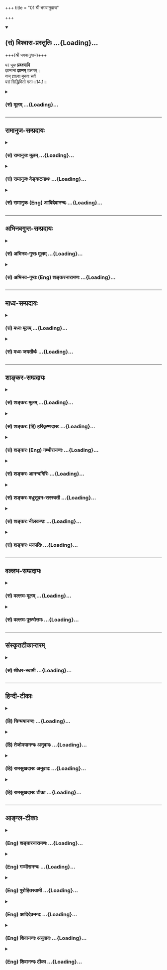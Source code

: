 +++
title = "01 श्री भगवानुवाच"

+++
<div class="js_include" newlevelforh1="2" title="(सं) विश्वास-प्रस्तुतिः" unfilled url="/purANam_vaiShNavam/mahAbhAratam/06-bhIShma-parva/03-bhagavad-gItA-parva/saMskRtam/vishvAsa-prastutiH/14_guNa-traya-vibhAga-y/01_shrI_bhagavAnuvAc.md">
<details open><summary><h2>(सं) विश्वास-प्रस्तुतिः ...{Loading}...</h2></summary>

+++(श्री भगवानुवाच)+++

परं भूयः **प्रवक्ष्यामि**  
ज्ञानानां **ज्ञानम्** उत्तमम्।  
यज् ज्ञात्वा मुनयः सर्वे  
परां सिद्धिमितो गताः॥14.1॥
</details>
</div>
<div class="js_include collapsed" newlevelforh1="3" title="(सं) मूलम्" unfilled url="/purANam_vaiShNavam/mahAbhAratam/06-bhIShma-parva/03-bhagavad-gItA-parva/saMskRtam/mUlam/14_guNa-traya-vibhAga-y/01_shrI_bhagavAnuvAc.md">
<details><summary><h3>(सं) मूलम् ...{Loading}...</h3></summary>

श्री भगवानुवाच  
परं भूयः प्रवक्ष्यामि ज्ञानानां ज्ञानमुत्तमम्।  
यज्ज्ञात्वा मुनयः सर्वे परां सिद्धिमितो गताः।।14.1।।
</details>
</div>


_________________
## रामानुज-सम्प्रदायः
<div class="js_include collapsed" newlevelforh1="3" title="(सं) रामानुजः मूलम्" unfilled url="/purANam_vaiShNavam/mahAbhAratam/06-bhIShma-parva/03-bhagavad-gItA-parva/saMskRtam/rAmAnujaH/mUlam/14_guNa-traya-vibhAga-y/01_shrI_bhagavAnuvAc.md">
<details><summary><h3>(सं) रामानुजः मूलम् ...{Loading}...</h3></summary>

त्रयोदशे प्रकृतिपुरुषयोर् अन्यान्यसंसृष्टयोः स्वरूपयाथात्मयं विज्ञाय अमानित्वादिभिः भगवद्भक्त्यनुगृहीतैर् बन्धान् मुच्यत इत्य् उक्तम् । तत्र बन्धहेतुः पूर्वपूर्वसत्त्वादिगुणमयसुखादिसङ्ग इति चाभिहितम्, "कारणं गुणसङ्गो ऽस्य सदसद्योनिजन्मसु" इति । अथेदानीं गुणानां बन्धहेतुताप्रकारः, गुणनिवर्तनप्रकारश् चोच्यते ।

।।14.1।। श्रीभगवानुवाच -- **परं** पूर्वोक्ताद् अन्यत्
प्रकृतिपुरुषान्तर्गतम् एव सत्त्वादिगुणविषयं ज्ञानं **भूयः प्रवक्ष्यामि**
तत् च **ज्ञानं** सर्वेषां प्रकृतिपुरुषविषय**ज्ञानानाम् उत्तमम् यद्**
ज्ञानं **ज्ञात्वा** **सर्वे मुनयः** तन्मननशीलाः **इतः** संसारमण्डलात्
**परां सिद्धिं गताः** परिशुद्धात्मस्वरूपप्राप्तिरूपां सिद्धिम्
अवाप्ताः। पुनः अपि तद् ज्ञानं फलेन विशिनष्टि --

</details>
</div>
<div class="js_include collapsed" newlevelforh1="3" title="(सं) रामानुजः वेङ्कटनाथः" unfilled url="/purANam_vaiShNavam/mahAbhAratam/06-bhIShma-parva/03-bhagavad-gItA-parva/saMskRtam/rAmAnujaH/venkaTanAthaH/14_guNa-traya-vibhAga-y/01_shrI_bhagavAnuvAc.md">
<details><summary><h3>(सं) रामानुजः वेङ्कटनाथः ...{Loading}...</h3></summary>

  
  
।।14.1।। पूर्वाध्यायप्रकृतविशोधनरूपतयाऽस्य तत्सङ्गतिं
प्रदर्शयन्गुणबन्धविधा तेषां कर्तृत्वं तन्निवर्तनम्। गतित्रयस्वमूलत्वं
चतुर्दश उदीर्यते \[गी.सं.18\] इति सङ्ग्रहश्लोकं व्याचष्टे -- त्रयोदश
इति। इदं शरीरं कौन्तेय क्षेत्रमित्यभिधीयते \[13।2\] इत्यारभ्यइति क्षेत्रं
तथा ज्ञानं ज्ञेयं चोक्तं समासतः। मद्भक्त एतद्विज्ञाय मद्भावायोपपद्यते
\[13।19\] इत्यन्तार्थमभिप्रेत्यप्रकृतिपुरुषयोरित्यादि बन्धान्मुच्यत
इत्युक्तमित्यन्तमभिहितम्। गुणानां बन्धहेतुताप्रकार इत्यनेनगुणबन्धविधा
इत्येतद्व्याख्यातम्। गुणनिवर्तनप्रकारश्चेत्यनेनतन्निवर्तनम्
इत्येतद्व्याख्यातम्।
सङ्ग्रहोक्तगुणकर्तृत्वगतित्रयस्वमूलत्वयोर्भाष्येऽनुक्तिरन्यार्थानुवादत्वप्रासङ्गिकत्वाभ्यामिति
द्रष्टव्यम्। परशब्दस्योत्कृष्टपरत्वे उत्तमशब्देन पौनरुक्त्यं
स्यादित्यन्यथा व्याचष्टेपूर्वोक्तादन्यदिति। एवं सत्युक्तस्यैव
पुनर्वचनपरंभूयः प्रवक्ष्यामि इत्येतद्विरुध्येतेत्याशङ्कावारणाय
तदभिप्रेतमाह -- प्रकृतिपुरुषान्तर्गतमेवेति। संग्रहेण पूर्वाध्यायोक्तं
गुणानां बन्धहेतुत्वमेव विस्तरेणात्र भूयः प्रवक्ष्यामीत्यर्थ इति न विरोध
इति भावः। ज्ञानानामुत्तमं ज्ञानं भूयः प्रवक्ष्यामि इत्यन्वयसम्भवेऽपि
तज्ज्ञानस्यावश्यज्ञातव्यत्वसिद्धये ज्ञानानामुत्तमत्वस्य वाक्यभेदेन
विधेयतयाऽन्वयमाह -- तच्च ज्ञानमिति। ज्ञानानाम् इति सामान्यनिर्देशेन
सर्वज्ञानापेक्षयोत्तमत्वलाभेऽपि
भगवद्विषयज्ञानापेक्षयोत्तमत्वासम्भवात्तद्व्यवच्छेदायसर्वेषां
प्रकृतिपुरुषविषयज्ञानानामित्युक्तम्। एतज्ज्ञानविषयज्ञानमात्रस्य
परसिद्धिहेतुत्वासम्भवात्तदभ्यासरूपानुष्ठानालाभाच्चसर्वे मुनयस्तन्मननशीला
इत्युक्तम्। इतः इत्यस्य प्रकृतज्ञानहेतुतापरत्वे; तदभावेऽपि
भूतभव्यसमुच्चारिन्यायेन
तद्धेतुतालाभाद्भगवद्भक्त्यैकलभ्यभगवत्प्राप्तिरूपसिद्धेरेतत्साध्यत्वासम्भवेन
परत्वप्रतिसम्बन्धिविशेषस्य अपेक्षितत्वाच्च तत्परत्वमाह -- इतः
संसारमण्डलात्परामिति। इयं परा सिद्धिः कीदृशी इत्यतः तत्स्वरूपमाह -- परां
परिशुद्धात्मस्वरूपप्राप्तिरूपामिति।  
  

</details>
</div>
<div class="js_include collapsed" newlevelforh1="3" title="(सं) रामानुजः (Eng) आदिदेवानन्दः" unfilled url="/purANam_vaiShNavam/mahAbhAratam/06-bhIShma-parva/03-bhagavad-gItA-parva/saMskRtam/rAmAnujaH/english/AdidevAnandaH/14_guNa-traya-vibhAga-y/01_shrI_bhagavAnuvAc.md">
<details><summary><h3>(सं) रामानुजः (Eng) आदिदेवानन्दः ...{Loading}...</h3></summary>

14.1 The Lord said I shall declare again another kind of knowledge which
is distinct from what was taught earlier concerning Gunas such as
Sattva, falling within the sphere of Prakrti and Purusa. This knowledge
going to be revealed is the best of all forms of knowledge concerning
the Prakrti and the self. Having gained this knowledge, all sages,
namely, those given to meditation, have attained perfection, beyond this
world, the sphere of Samsara, having attained the essential and pure
form of the self. He further extols this knowledge, distinguishing it by
its fruits:

</details>
</div>


_________________
## अभिनवगुप्त-सम्प्रदायः
<div class="js_include collapsed" newlevelforh1="3" title="(सं) अभिनव-गुप्तः मूलम्" unfilled url="/purANam_vaiShNavam/mahAbhAratam/06-bhIShma-parva/03-bhagavad-gItA-parva/saMskRtam/abhinava-guptaH/mUlam/14_guNa-traya-vibhAga-y/01_shrI_bhagavAnuvAc.md">
<details><summary><h3>(सं) अभिनव-गुप्तः मूलम् ...{Loading}...</h3></summary>

।।14.1।। परमिति। यदेव पूर्वोक्तं ज्ञानं; तदेव पुनः प्रकर्षेण प्रत्येकं
गुणस्वरूपनिरूपणाय वैतत्येन +++(S अवैतत्येन)+++ वक्ष्यामि। यज्ज्ञात्वा इत्यनेन
अस्य ज्ञानस्य दृष्टप्रत्ययतां प्रसिद्धिं चाह।

</details>
</div>
<div class="js_include collapsed" newlevelforh1="3" title="(सं) अभिनव-गुप्तः (Eng) शङ्करनारायणः" unfilled url="/purANam_vaiShNavam/mahAbhAratam/06-bhIShma-parva/03-bhagavad-gItA-parva/saMskRtam/abhinava-guptaH/english/shankaranArAyaNaH/14_guNa-traya-vibhAga-y/01_shrI_bhagavAnuvAc.md">
<details><summary><h3>(सं) अभिनव-गुप्तः (Eng) शङ्करनारायणः ...{Loading}...</h3></summary>

14.1 Param etc. Knowledge has been described earlier; the same I shall
again explain thoroughly, i.e., in detail in order to examine
individually the nature of the Strands. By knowing which etc.: By this
\[the Bhagavat\] proclaims the tested trustworthiness and the popularity
of this knowledge.

</details>
</div>


_________________
## माध्व-सम्प्रदायः
<div class="js_include collapsed" newlevelforh1="3" title="(सं) मध्वः मूलम्" unfilled url="/purANam_vaiShNavam/mahAbhAratam/06-bhIShma-parva/03-bhagavad-gItA-parva/saMskRtam/madhvaH/mUlam/14_guNa-traya-vibhAga-y/01_shrI_bhagavAnuvAc.md">
<details><summary><h3>(सं) मध्वः मूलम् ...{Loading}...</h3></summary>

।।14.1।। साधनकृज्ज्ञानदात्रे नमः। साधनं प्राधान्येनोत्तरैरध्यायैर्वक्ति।

</details>
</div>
<div class="js_include collapsed" newlevelforh1="3" title="(सं) मध्वः जयतीर्थः" unfilled url="/purANam_vaiShNavam/mahAbhAratam/06-bhIShma-parva/03-bhagavad-gItA-parva/saMskRtam/madhvaH/jayatIrthaH/14_guNa-traya-vibhAga-y/01_shrI_bhagavAnuvAc.md">
<details><summary><h3>(सं) मध्वः जयतीर्थः ...{Loading}...</h3></summary>

।।14.1।। उत्तरेषां पञ्चानामध्यायानां प्रतिपाद्यमाह -- **साधनमि**ति। योगे
त्विमां शृणु \[2।39\] इति प्रतिज्ञायाषष्टपरिसमाप्तेः कामवर्जनादीति
कर्तव्यतासहितं कर्मध्यानलक्षणं ज्ञानसाधनमुक्तम्।
तत्रेतिकर्तव्यतांशमुत्तरैरध्यायैः प्रपञ्चयतीत्यर्थः। मम योनिर्महद्ब्रह्म
\[14।3\]न तद्भासयते सूर्यः \[15।6\] इत्यादिनेश्वरमाहात्म्यस्यापि
वचनात्कथमेतत् इत्यत उक्तम् -- **प्राधान्येने**ति। प्राचुर्यापेक्षया
संग्राहकमेतदित्यर्थः। अवान्तरप्रतिपाद्यभेदादध्यायभेदः। तत्रयावत्सञ्जायते
किञ्चित् \[13।27\] इत्युक्तविवरणपूर्वकंकारणं गुणसङ्गोऽस्य \[13।22\]
इत्युक्तं गुणसम्बन्धं प्रपञ्च्य तदत्ययसाधनमनेनाध्यायेनोच्यते।

</details>
</div>


_________________
## शाङ्कर-सम्प्रदायः
<div class="js_include collapsed" newlevelforh1="3" title="(सं) शङ्करः मूलम्" unfilled url="/purANam_vaiShNavam/mahAbhAratam/06-bhIShma-parva/03-bhagavad-gItA-parva/saMskRtam/shankaraH/mUlam/14_guNa-traya-vibhAga-y/01_shrI_bhagavAnuvAc.md">
<details><summary><h3>(सं) शङ्करः मूलम् ...{Loading}...</h3></summary>

सर्वम् उत्पद्यमानं क्षेत्रक्षेत्रज्ञसंयोगात् उत्पद्यते इति उक्तम् । तत् कथमिति, तत्प्रदर्शनार्थम् ‘परं भूयः’ इत्यादिः अध्यायः आरभ्यते । अथवा, ईश्वरपरतन्त्रयोः क्षेत्रक्षेत्रज्ञयोः जगत्कारणत्वं न तु साङ्ख्यानामिव स्वतन्त्रयोः इत्येवमर्थम् । प्रकृतिस्थत्वं गुणेषु च सङ्गः संसारकारणम् इति उक्तम् । कस्मिन् गुणे कथं सङ्गः ? के वा गुणाः ? कथं वा ते बध्नन्ति इति ? गुणेभ्यश्च मोक्षणं कथं स्यात् ? मुक्तस्य च लक्षणं वक्तव्यम् , इत्येवमर्थं च भगवान् उवाच —

।।14.1।। --,**परं** ज्ञानम् इति व्यवहितेन संबन्धः; **भूयः** पुनः
पूर्वेषु सर्वेष्वध्यायेषु असकृत् उक्तमपि **प्रवक्ष्यामि।** तच्च परं
परवस्तुविषयत्वात्। किं तत् **ज्ञानं** सर्वेषां **ज्ञानानाम् उत्तमम्;**
उत्तमफलत्वात्। ज्ञानानाम् इति न अमानित्वादीनाम् किं तर्हि
यज्ञादिज्ञेयवस्तुविषयाणाम् इति। तानि न मोक्षाय; इदं तु मोक्षाय इति
परोत्तमशब्दाभ्यां स्तौति श्रोतृबुद्धिरुच्युत्पादनार्थम्। **यत्**
**ज्ञात्वा** यत् ज्ञानं ज्ञात्वा प्राप्य **मुनयः** संन्यासिनः मननशीलाः
**सर्वे परां सिद्धिं** मोक्षाख्याम् **इतः** अस्मात् देहबन्धनात् ऊर्ध्वं
**गताः** प्राप्ताः।। अस्याश्च सिद्धेः ऐकान्तिकत्वं दर्शयति --,

</details>
</div>
<div class="js_include collapsed" newlevelforh1="3" title="(सं) शङ्करः (हि) हरिकृष्णदासः" unfilled url="/purANam_vaiShNavam/mahAbhAratam/06-bhIShma-parva/03-bhagavad-gItA-parva/saMskRtam/shankaraH/hindI/harikRShNadAsaH/14_guNa-traya-vibhAga-y/01_shrI_bhagavAnuvAc.md">
<details><summary><h3>(सं) शङ्करः (हि) हरिकृष्णदासः ...{Loading}...</h3></summary>

।।14.1।। तथा जो यह कहा कि प्रकृतिमें स्थित होना और गुणविषयक आसक्ति -- यही
संसारका कारण है; सो किस गुणमें किस प्रकारसे आसक्ति होती है गुण कौनसे हैं
वे कैसे बाँधते हैं गुणोंसे छुटकारा कैसे होता है तथा मुक्तका लक्षण क्या
है यह सब बातें बतलानेके लिये भी इस अध्यायका आरम्भ किया जाता है
--,श्रीभगवान् बोले -- परम् इस पदका दूरस्थ ज्ञानम् पदके साथ सम्बन्ध है।
समस्त ज्ञानोंमें उत्तम परम ज्ञानको अर्थात् जो पर वस्तुविषयक होनेसे परम
है और उत्तम फलयुक्त होनेके कारण समस्त ज्ञानोंमें उत्तम है; उस परम उत्तम
ज्ञानको; यद्यपि पहलेके सब अध्यायोंमें बारबार कह आया हूँ; तो भी फिर भली
प्रकार कहूँगा। यहाँ ज्ञानोंमेंसे इस शब्दसे अमानित्वादि ज्ञानसाधनोंका
ग्रहण नहीं है। किंतु यज्ञादि ज्ञेयवस्तुविषयक ज्ञानोंका ग्रहण है। वे
यज्ञादिविषयक ज्ञान मोक्षके लिये उपयुक्त नहीं हैं और यह ( जो इस अध्यायमें
बतलाया जाता है वह ) मोक्षके लिये उपयुक्त है; इसलिये परम और उत्तम इन
दोनों शब्दोंसे श्रोताकी बुद्धिमें रुचि उत्पन्न करनेके लिये इसकी स्तुति
करते हैं। जिस ज्ञानको जानकर -- पाकर सब मननशील संन्यासीजन इस देहबन्धनसे
मुक्त होनेके बाद मोक्षरूप परम सिद्धिको प्राप्त हुए हैं; ( ऐसा परम ज्ञान
कहूँगा )।

</details>
</div>
<div class="js_include collapsed" newlevelforh1="3" title="(सं) शङ्करः (Eng) गम्भीरानन्दः" unfilled url="/purANam_vaiShNavam/mahAbhAratam/06-bhIShma-parva/03-bhagavad-gItA-parva/saMskRtam/shankaraH/english/gambhIrAnandaH/14_guNa-traya-vibhAga-y/01_shrI_bhagavAnuvAc.md">
<details><summary><h3>(सं) शङ्करः (Eng) गम्भीरानन्दः ...{Loading}...</h3></summary>

14.1 The word param should be connected with the remote word jnanam.
Pravaksyami, I shall speak; bhuyah, again-even though spoken of more
than once in all the preceding chapters; of the param, supreme-it is
supreme because it is concerned with the supreme Reality;-which is
that;-jnanam, Knowledge; uttamam, the best-since it has the best result;
jnananam, of all knowledges-. 'Of all knowledges' does not mean 'of
humility' etc. (13.7-11). What then; It means 'among knowledges of all
knowable things like sacrifice etc.' They do not lead to Liberation, but
this (Knowledge) leads to Liberation. Hence the Lord praises it with the
words 'supreme' and 'best', so as to arouse interest in the intellect of
the listener. Yat jnatva, by realizing which, by attaining which
Knowledge; sarve, all; munayah, the contemplatives, the monks \[But not
those who espoused monasticsim as a formality in in the fourth stage of
life.\] gatah, reached, attained; itah, from here-when this bondage of
the body had ceased; param, the highest; siddhim, Perfection, called
Liberation. And the Lord shows the infallibility of this Perfection:

</details>
</div>
<div class="js_include collapsed" newlevelforh1="3" title="(सं) शङ्करः आनन्दगिरिः" unfilled url="/purANam_vaiShNavam/mahAbhAratam/06-bhIShma-parva/03-bhagavad-gItA-parva/saMskRtam/shankaraH/AnandagiriH/14_guNa-traya-vibhAga-y/01_shrI_bhagavAnuvAc.md">
<details><summary><h3>(सं) शङ्करः आनन्दगिरिः ...{Loading}...</h3></summary>

।।14.1।। क्षेत्रक्षेत्रज्ञसंयोगस्य सर्वोत्पत्तिनिमित्तत्वमज्ञातं
ज्ञापयितुमध्यायान्तरमवतारयन्नध्याययोरुत्थाप्योत्थापकत्वरूपां संगतिमाह --
**सर्वमिति।** विधान्तरेणाध्यायारम्भं सूचयति -- **अथवेति।** तदेव
वक्तुमुक्तमनुवदति -- **ईश्वरेति।** प्रकृतिस्थत्वं पुरुषस्य प्रकृत्या
सहैक्याध्यासस्तस्यैव गुणेषु शब्दादिविषयेषु सङ्गोऽभिनिवेशः।
षड्विधामाकाङ्क्षां निक्षिप्य तदुत्तरत्वेनाध्यायारम्भे पूर्ववदेव
पूर्वाध्यायसंबन्धसिद्धिरित्याह -- **कस्मिन्निति।**
पूर्वोक्तेनार्थेनास्याध्यायस्य समुच्चयार्थश्चकारः। परमित्यस्य
भाविकालार्थत्वं व्यावर्तयितुं सङ्गतिमाह -- **परमिति।**
भूयःशब्दस्याधिकार्थत्वमिह नास्तीत्याह -- **पुनरिति।** पुनःशब्दार्थमेव
विवृणोति -- **पूर्वेष्विति।** पुनरुक्तिस्तर्हीत्याशङ्क्य सूक्ष्मत्वेन
दुर्बोधत्वात्पुनर्वचनमर्थवदित्याह -- **तच्चेति।** विशेष्यं प्रश्नद्वारा
निर्दिशति -- **किं तदिति।** निर्धारणार्थां षष्ठीमादाय तस्य प्रकर्षं
दर्शयति -- **सर्वेषामिति।** परमुत्तममिति पुनरुक्तिमाशङ्क्य
विषयफलभेदान्मैवमित्याह -- **उत्तमेति।** ज्ञानं ज्ञेयमित्यादौ
ज्ञानशब्देनामानित्वादीनामुक्तत्वात्तन्मध्ये च ज्ञानस्य
साध्यत्वेनोत्तमत्वान्न तस्य वक्तव्यतेत्याशङ्क्याह -- **ज्ञानानामिति।**
नामानित्वादीनां ग्रहणमिति शेषः। इतिशब्दादूर्ध्वं पूर्ववदेव शेषो
द्रष्टव्यः। यथोक्तज्ञानापेक्षया कुतस्तज्ज्ञानस्य प्रकर्षस्तत्राह --
**तानीति।** स्तुतिफलमाह -- **श्रोतृबुद्धीति।** ज्ञानं ज्ञात्वा ज्ञानस्य
ज्ञेयत्वोपगमादनवस्थेत्याशङ्क्याह -- **प्राप्येति।** मुनिशब्दस्य
चतुर्थाश्रमविषयत्वे तन्मात्रादेव ज्ञानायोगात्कुतस्तेषां
मुक्तिरित्याशङ्क्याह -- **मननेति।** सिद्धेर्ज्ञानत्वं परामिति
विशेषणाद्व्यावर्त्य मुक्तित्वमाह -- **मोक्षाख्यामिति।** देहाख्यस्य
बन्धनस्याध्यक्षत्वमाह -- **अस्मादिति।**

</details>
</div>
<div class="js_include collapsed" newlevelforh1="3" title="(सं) शङ्करः मधुसूदन-सरस्वती" unfilled url="/purANam_vaiShNavam/mahAbhAratam/06-bhIShma-parva/03-bhagavad-gItA-parva/saMskRtam/shankaraH/madhusUdana-sarasvatI/14_guNa-traya-vibhAga-y/01_shrI_bhagavAnuvAc.md">
<details><summary><h3>(सं) शङ्करः मधुसूदन-सरस्वती ...{Loading}...</h3></summary>

।।14.1।। पूर्वाध्यायेयावत्संजायते किंचित्सत्त्वं स्थावरजङ्गमम्।
क्षेत्रक्षेत्रज्ञसंयोगात्तद्विद्धि इत्युक्तं; तत्र
निरीश्वरसाङ्ख्यनिराकरणेन क्षेत्रक्षेत्रज्ञसंयोगस्येश्वराधीनत्वं
वक्तव्यम्; एवंकारणं गुणसङ्गोऽस्य सदसद्योनिजन्मसु इत्युक्तं तत्र
कस्मिन्गुणे कथं सङ्गः के वा गुणाः कथं वा ते बध्नन्तीति वक्तव्यम्;
तथाभूतप्रकृतिमोक्षं च ये विदुर्यान्ति ते परम् इत्युक्तं तत्र
भूतप्रकृतिशब्दितेभ्यो गुणेभ्यः कथं मोक्षणं स्यान्मुक्तस्य च किं
लक्षणमिति वक्तव्यं; तदेतत्सर्वं विस्तरेण वक्तुं चतुर्दशोऽध्याय आरभ्यते।
तत्र वक्ष्यमाणमर्थं द्वाभ्यां स्तुवन् श्रोतॄणां रुच्युत्पत्तये
श्रीभगवानुवाच -- ज्ञायतेऽनेनेति ज्ञानं परमात्मज्ञानसाधनं परं श्रेष्ठं
परवस्तुविषयत्वात्। कीदृशं तत्। ज्ञानानां ज्ञानसाधनानां बहिरङ्गाणां
यज्ञादीनां मध्ये उत्तमं उत्तमफलत्वात्। नत्वमानित्वादीनाम्।
तेषामन्तरङ्गत्वेनोत्तमफलत्वात्। परमित्यनेनोत्कृष्टविषयत्वमुक्तं;
उत्तममित्यनेन तूत्कृष्टफलत्वमिति भेदः। ईदृशं ज्ञानमहं प्रवक्ष्यामि भूयः
पुनः। पूर्वेष्वध्यायेष्वसकृदुक्तमपि यज्ज्ञानं ज्ञात्वाऽनुष्ठाय मुनयो
मननशीलाः संन्यासिनः सर्वे परां सिद्धिं मोक्षाख्यां इतो देहबन्धनाद्गताः
प्राप्ताः।

</details>
</div>
<div class="js_include collapsed" newlevelforh1="3" title="(सं) शङ्करः नीलकण्ठः" unfilled url="/purANam_vaiShNavam/mahAbhAratam/06-bhIShma-parva/03-bhagavad-gItA-parva/saMskRtam/shankaraH/nIlakaNThaH/14_guNa-traya-vibhAga-y/01_shrI_bhagavAnuvAc.md">
<details><summary><h3>(सं) शङ्करः नीलकण्ठः ...{Loading}...</h3></summary>

।।14.1।। पूर्वाध्यायान्ते भूतप्रकृतिमोक्षं च ये विदुस्ते परं
यान्तीत्युक्तं तत्र का वा भूतप्रकृतिः किमाश्रयेण तस्या भूतजकत्वं कथं वा
बन्धकत्वं कथं च ततो मोक्षः किंच मुक्तानां लक्षणमित्येतदर्थजातं विवरीतुं
चतुर्दशोऽध्याय आरभ्यते। तत्र रुच्युत्पादनार्थं परं ज्ञानं स्तुवन्
श्रीभगवानुवाच -- **परमिति।** परं सर्वोत्कृष्टं ब्रह्मविषयत्वात् ज्ञानं
भूयः पुनः असकृदुक्तमपि प्रवक्ष्यामि। किं तत्स्वरूपं आह।
ज्ञानानाममानित्वादीनां यज्ञादीनां ज्ञानसाधनानां मध्ये यदुत्तमं
मोक्षफलत्वादन्तरङ्गं तदेव तत्। अहं घटं जानामीत्यत्राहमर्थस्य
घटाकारवृत्तेर्घटस्य च ज्ञानमस्तीति विषयभेदात् ज्ञानत्रयमस्ति।
तत्राद्यद्वयं नान्तरीयकं; यच्च उत्तमं चरमं घटप्रकाशफलरूपं ज्ञानं तदेव
परं ब्रह्मेत्यर्थः। यथोक्तं वार्तिककारैःपरागर्थप्रमेयेषु या फलत्वेन
संमता। संवित्सैवेह ज्ञेयोऽर्थो वेदान्तोक्तिप्रमाणतः इति। यत् ज्ञानं
ज्ञात्वा वेदान्तवाक्यजन्यया धीवृत्त्या अपरोक्षीकृत्य परां सिद्धिं
मोक्षमितः संसारात्संसारं विहाय गताः प्राप्ताः।

</details>
</div>
<div class="js_include collapsed" newlevelforh1="3" title="(सं) शङ्करः धनपतिः" unfilled url="/purANam_vaiShNavam/mahAbhAratam/06-bhIShma-parva/03-bhagavad-gItA-parva/saMskRtam/shankaraH/dhanapatiH/14_guNa-traya-vibhAga-y/01_shrI_bhagavAnuvAc.md">
<details><summary><h3>(सं) शङ्करः धनपतिः ...{Loading}...</h3></summary>

  
  
।।14.1।। यावत्संजायते किंचित्सत्त्वं स्तावरजंगमम्।
क्षेत्रक्षेत्रज्ञसंयोगात्तद्विद्धि भरतर्षभ इत्युक्तं तत्कथमिति
प्रकाशनार्थं ईश्वरतन्त्रयोः क्षेत्रक्षेत्रज्ञयोः जगत्कारणत्वं नतु
साङ्ख्यानामिव स्वतन्त्रयोरित्येवमर्थं च। तथाकारणं गुणसङ्गेऽस्य
सदसद्योनिजन्मसु इत्युक्तं। कस्मिन् गुणे कथं रागः के वा गुणाः कथं ते
बध्नान्ति गुणेभ्यश्च मोक्षणं कथं स्यात् मुक्तस्य च लक्षणं वक्त्वयं
इत्येवमर्थं चाध्यायमारभमाण आदौ श्रोतृरुच्युत्पत्तये श्रीभगवानुवाच --
परमिति। ज्ञानानां यज्ञादिज्ञेयवस्तुविषयाणां सर्वेषामुत्तमफलत्वादुत्तमं
नत्वमानित्वादीनां तत्त्वज्ञानान्तरङ्गसाधनानां एतादृशं
परमात्मसाक्षात्कारसाधनं ज्ञानं पूर्वेष्वध्यायेष्वसकृदुक्तमपि ब्रह्मणः
सूक्ष्मत्वेन दुर्बोधत्वात् भूयः पुनरहं प्रकर्षेण वक्ष्यामि। यज्ज्ञानं
ज्ञात्वा सर्वे मुनयो मननशीलाः परां सिद्धिं मोक्षाख्यां
इतोऽस्माद्देहबन्धनादूर्ध्वं गताः प्राप्ताः।

</details>
</div>


_________________
## वल्लभ-सम्प्रदायः
<div class="js_include collapsed" newlevelforh1="3" title="(सं) वल्लभः मूलम्" unfilled url="/purANam_vaiShNavam/mahAbhAratam/06-bhIShma-parva/03-bhagavad-gItA-parva/saMskRtam/vallabhaH/mUlam/14_guNa-traya-vibhAga-y/01_shrI_bhagavAnuvAc.md">
<details><summary><h3>(सं) वल्लभः मूलम् ...{Loading}...</h3></summary>

।।14.1।। अनादित्वान्निर्गुणत्वात्पुरुषो विमलः स्वतः। अनादित्वेऽपि मलिना
प्रकृतिस्त्रिगुणा यतः।।1।।  
  
तत्सम्बद्धप्रपञ्चेऽस्मिन् गुणातीतस्तु कश्चन। इत्युच्यतेऽस्मिन्नध्याये
गुणत्रयविभागशः।।2।। तत्र पूर्वंयावत्सञ्जायते किञ्चित् \[13।27\] इत्युक्तं
स च क्षेत्रात्मनोः संयोगो निरीश्वरसाङ्ख्यानामिव; न स्वातन्त्र्येण किन्तु
भगवदिच्छयेति कथनपूर्वकंकारणंक गुणसङ्गोऽस्य \[13।22\] इत्यनेनोक्तं
सत्त्वादिगुणकृतं जगद्वैचित्र्यं
प्रपञ्चयिष्यन्क्षेत्रक्षेत्रज्ञयोरेवमन्तरं ज्ञानचक्षुषा।
भूतप्रकृतिमोक्षं च ये विदुर्यान्ति ते परम् \[13।35\] इति परशब्दं च
विवृण्वन् श्रीभगवानुवाच -- परं भूय इति द्वाभ्याम्। पूर्वश्लोकोक्तं
यत्परं तद्भूयः प्रवक्ष्यामि विवृण्वन्वक्ष्यामीति प्रशब्दार्थः। किं
तत्परं ज्ञानानामुत्तमं ज्ञानमिति ज्ञायते इति ज्ञानं
अचिन्त्यशक्तिमहिमपुरुषोत्तमविषयकं तत्त्वज्ञानं यदधिगम्य मुनयः परां
गुणातीतां मुक्तिं गताः; इतस्त्रैगुण्यात्।

</details>
</div>
<div class="js_include collapsed" newlevelforh1="3" title="(सं) वल्लभः पुरुषोत्तमः" unfilled url="/purANam_vaiShNavam/mahAbhAratam/06-bhIShma-parva/03-bhagavad-gItA-parva/saMskRtam/vallabhaH/puruShottamaH/14_guNa-traya-vibhAga-y/01_shrI_bhagavAnuvAc.md">
<details><summary><h3>(सं) वल्लभः पुरुषोत्तमः ...{Loading}...</h3></summary>

  
  
।।14.1।। कृष्णः स्वगुणसम्बन्धात्प्रपञ्चस्य विचित्रताम्। बोधनार्थं
पाण्डवाय वर्णयामास विस्तरात्।।1।। अथ स्वक्रीडार्थं
विरचितसत्त्वादिगुणसङ्गजप्रपञ्चवैचित्र्यस्वरूपेण फलात्मकं निरूप्य
वर्णयति; तत्र श्लोकद्वयेन फलरूपस्वरूपमाह -- परमिति। परं
भगवत्सम्बन्धिफलात्मकं ज्ञानं ज्ञेयसाधनं तेन भूयः पूर्वमुक्तं साधारण्येन;
पुनः प्रकर्षेण ससाधनं वक्ष्यामि कथयामीत्यर्थः। भूयः प्रकर्षकथने विशेषणेन
विशेषयति। कीदृशं तत् ज्ञानानां पूर्वोक्तज्ञेयसाधनानां मध्ये उत्तमं
मुख्यमित्यर्थः। एवं कथनं प्रतिज्ञाय फलरूपत्वमाह -- यदिति। यत् ज्ञानं
ज्ञात्वा मुनयो मननशीलास्तदभ्यसनपराः सर्वे परां सिद्धिमनुभवात्मिकां इतः
लौकिकदेहात् गताः प्राप्ताः। सर्वे इतिपदेन येषां सिद्धिर्जाता
तेषामनेनैवेति ज्ञापितम्। ज्ञानानामुत्तममनेन विशेषणेन
ज्ञानेष्वेवोत्तमत्वं; न तु भक्तित इति व्यञ्जितम्।  
  

</details>
</div>


_________________
## संस्कृतटीकान्तरम्
<div class="js_include collapsed" newlevelforh1="3" title="(सं) श्रीधर-स्वामी" unfilled url="/purANam_vaiShNavam/mahAbhAratam/06-bhIShma-parva/03-bhagavad-gItA-parva/saMskRtam/shrIdhara-svAmI/14_guNa-traya-vibhAga-y/01_shrI_bhagavAnuvAc.md">
<details><summary><h3>(सं) श्रीधर-स्वामी ...{Loading}...</h3></summary>

।।14.1।। पुंप्रकृत्योः स्वतन्त्रत्वं वारयन्गुणसङ्गतः। प्राह
संसारवैचित्र्यं विस्तरेण चतुर्दशे।।1।।  
  
यावत्संजायते किंचित्सत्त्वं स्थावरजङ्गमम्।
क्षेत्रक्षेत्रज्ञसंयोगात्तद्विद्धि भरतर्षभ इत्युक्तम्। स च
क्षेत्रक्षेत्रज्ञयोः संयोगो निरीश्वरसाङ्ख्यानामिव न स्वातन्त्र्येण किं
त्वीश्वरेच्छयैवेति कथनपूर्वकंकारणं गुणसङ्गोऽस्य सदसद्योनिजन्मसु
इत्यनेनोक्तं सत्त्वादिगुणकृतं संसारवैचित्र्यं प्रपञ्चयिष्यन्नेवंभूतं
वक्ष्यमाणमर्थं स्तौति। श्रीभगवानुवाच **-- परं भूय इति द्वाभ्याम्**। परं
परमार्थनिष्ठं; ज्ञायतेऽनेनेति ज्ञानमुपदेशं भूयोऽपि तुभ्यं प्रकर्षेण
वक्ष्यामि। कथंभूतम्। ज्ञानानां तपःकर्मादिविषयाणां मध्ये उत्तमम्;
मोक्षहेतुत्वात्। तदेवाह। यज्ज्ञात्वा प्राप्य मुनयो मननशीलाः सर्वे इतो
देहबन्धनात्परां सिद्धिं गताः प्राप्ताः।

</details>
</div>


_________________
## हिन्दी-टीकाः
<div class="js_include collapsed" newlevelforh1="3" title="(हि) चिन्मयानन्दः" unfilled url="/purANam_vaiShNavam/mahAbhAratam/06-bhIShma-parva/03-bhagavad-gItA-parva/hindI/chinmayAnandaH/14_guNa-traya-vibhAga-y/01_shrI_bhagavAnuvAc.md">
<details><summary><h3>(हि) चिन्मयानन्दः ...{Loading}...</h3></summary>

।।14.1।। किसी भयंकर मनोवेग से विक्षुब्ध होने पर एक अत्यन्त बुद्धिमान
पुरुष को भी बारम्बार सांत्वना की आवश्यकता होती है। जीवभाव को प्राप्त
पुरुष अपने जीवन के दुखों के कारण उपदेश के पश्चात भी अपने सच्चिदानन्द
स्वरूप को सरलता से नहीं ग्रहण कर पाता। इसलिए; जब तक शिष्यों की विद्रोही
बुद्धि इस तत्त्व को समझ नहीं लेती; तब तक आचार्यों को इन आध्यात्मिक
सत्यों का बारंबार पुनरावृत्ति करना आवश्यक हो जाता है। अपने छोटेसे शिशु
को भोजन करा रही माता इसका आदर्श उदाहरण है। जब तक वह शिशु पर्याप्त मात्रा
में भोजन नहीं कर लेता; तब तक उसकी माँ उसे बहलाती फुसलाती रहती है। इसी
प्रकार; शिष्य को निश्चयात्मक ज्ञान हो जाने तक आचार्य को इस ज्ञान को
बारंबार दोहराना पड़ता है। इसलिए; इस अध्याय का प्रारम्भ भगवान् के इस कथन
से होता है; मैं तुम्हें पुन परम ज्ञान कहूंगा। ऐसा नहीं है कि पहले परम
ज्ञान नहीं बताया गया था; किन्तु उसके और अधिक स्पष्टीकरण तथा यथार्थ ग्रहण
के लिए उसकी पुनरावृत्ति अपरिहार्य है। इस अध्याय की विषय वस्तु को भगवान्
परम उत्तम ज्ञान कहते हैं; जिसका शब्दश अर्थ नहीं लेना चाहिए। इस अध्याय का
विषय प्रकृति के गुणों का मनुष्य के अन्तकरण पर पड़ने वाले प्रभाव का तथा
उसके व्यवहार का अध्ययन है। इसे दर्शनशास्त्र की सर्वोच्च विषयवस्तु की
संज्ञा नहीं दी जा सकती। तथापि इसके सम्यक् ज्ञान के बिना साधक अपने
आन्तरिक दोषों को समझ कर उन्हें सुधार नहीं सकता और ऐसी स्थिति में वह परम
पुरुषार्थ को भी प्राप्त नहीं कर सकता। इसलिए इन त्रिगुणों के ज्ञान को ही
यहाँ परम ज्ञान कहा गया है। जिसको जानकर मुनिजन परम सिद्धि को प्राप्त हुए
यहाँ वचन दिया गया है कि त्रिगुणों के यथार्थ ज्ञान से साधक की तीर्थयात्रा
सरल हो जायेगी। लक्ष्य के मार्ग का तथा सभी संभाव्य संकटों और कठिनाइयों का
सम्पूर्ण ज्ञान पहले से ही प्राप्त होने पर उन संकटों के निवारण की तैयारी
करने में यात्री को सहायता मिलती है। इस प्रकार अध्यात्म मार्ग में भी अपने
मन की दुष्टप्रवृत्तियों का पूर्ण और पूर्व ज्ञान होने पर एक परिश्रमी साधक
आन्तरिक समस्या के उत्पन्न होने पर उसका हल स्वयं ही कुशलतापूर्वक खोजने
में समर्थ हो जाता है। मुनि शब्द से हमें किसी जटाजूटधारी वृद्ध पुरुष की
कल्पना नहीं करनी चाहिए; जो अरण्यवास करते हुए कन्दमूलों के आहार पर अपना
जीवनयापन करता हो। मननशील पुरुष को मुनि कहते हैं। संक्षेप में समस्त
मननशील साधकों को इस अध्याय के विषय का ज्ञान अपनी आध्यात्मिक साधना के
साध्य को सम्पादित करने में सहायक होगा। अनेक उपनिषदों के अनुसार यहाँ भी
परम सिद्धि की प्राप्ति मरणोपरान्त कही गयी है। कुछ तत्त्वचिन्तक पुरुष
इसका वाच्यार्थ ही स्वीकार करके यह मत प्रतिपादित करते हैं कि इसी जीवन में
रहते हुए मोक्षसिद्धि नहीं हो सकती। देह त्याग के बाद ही मुक्ति संभव है।
शास्त्रीय भाषा में इसे विदेहमुक्ति कहते हैं। परन्तु; श्री शंकराचार्य
अत्यन्त प्रभावशाली ढंग से प्रामाणिक तर्कों के द्वारा इस मत का खण्डन करके
जीवन्मुक्ति के सिद्धांत का मण्डन करते हैं। उनका मत है कि साधन सम्पन्न
जिज्ञासु साधक को यहाँ और अभी इसी जीवन में मोक्ष प्राप्त हो सकता है। इस
जीवन के पश्चात् का अर्थ देह के मरण से नहीं; वरन् अविद्याजनित अहंकार
केन्द्रित जीवन के नाश से है। अर्थात् यहाँ अहंकार का नाश अभिप्रेत है; देह
का नहीं। लौकिक जीवन में भी हम देखते हैं कि गृहस्थ बनने के लिए अविवाहित
पुरुष का मरण आवश्यक है और माँ बनने के लिए कुमारी का। इन उदाहरणों में;
व्यक्ति का मरण नहीं होता; किन्तु ब्रह्मचर्य और कौमार्य का ही अन्त होता
है; जिससे कि उन्हें पतित्व और मातृत्व प्राप्त हो सके। इस प्रकार; व्यक्ति
तो वही रहता है परन्तु उसकी सामाजिक स्थिति में परिवर्तन आ जाता है।
युक्तियुक्त मनन और यथार्थ ज्ञान के द्वारा हमारे असत् जीवन मूल्यों का
अन्त हो जाता है और इस प्रकार नवार्जित ज्ञान के प्रकाश में हम श्रेष्ठतर;
आनन्दमय जीवन जी सकते हैं। इस नवजीवन का साधन है; स्वस्वरूप का निदिध्यासन।
साधनाकाल में; संभव है कि इन त्रिगुणों के विनाशकारी प्रभाववश बुद्धिमान और
परिश्रमी साधक का भी मन विचलित होकर ध्यान की शान्ति खो दे। इसलिए; इन्हें
भलीभाँति जानकर इनके कुप्रभावों को दूर रखने पर शतप्रतिशत सफलता निश्चित हो
जाती है। अब; भगवान् इस ज्ञान के निश्चित फल को बताते हैं

</details>
</div>
<div class="js_include collapsed" newlevelforh1="3" title="(हि) तेजोमयानन्दः अनुवादः" unfilled url="/purANam_vaiShNavam/mahAbhAratam/06-bhIShma-parva/03-bhagavad-gItA-parva/hindI/tejomayAnandaH/anuvAdaH/14_guNa-traya-vibhAga-y/01_shrI_bhagavAnuvAc.md">
<details><summary><h3>(हि) तेजोमयानन्दः अनुवादः ...{Loading}...</h3></summary>

।।14.1।। श्री भगवान् ने कहा -- समस्त ज्ञानों में उत्तम परम ज्ञान को मैं
पुन: कहूंगा, जिसको जानकर सभी मुनिजन इस (लोक) से जाकर (इस जीवनोपरान्त)
परम सिद्धि को प्राप्त हुए हैं।।

</details>
</div>
<div class="js_include collapsed" newlevelforh1="3" title="(हि) रामसुखदासः अनुवादः" unfilled url="/purANam_vaiShNavam/mahAbhAratam/06-bhIShma-parva/03-bhagavad-gItA-parva/hindI/rAmasukhadAsaH/anuvAdaH/14_guNa-traya-vibhAga-y/01_shrI_bhagavAnuvAc.md">
<details><summary><h3>(हि) रामसुखदासः अनुवादः ...{Loading}...</h3></summary>

।।14.1।। श्रीभगवान् बोले -- सम्पूर्ण ज्ञानोंमें उत्तम और पर ज्ञानको मैं
फिर कहूँगा, जिसको जानकर सब-के-सब मुनिलोग इस संसारसे मुक्त होकर
परमसिद्धिको प्राप्त हो गये हैं।

</details>
</div>
<div class="js_include collapsed" newlevelforh1="3" title="(हि) रामसुखदासः टीका" unfilled url="/purANam_vaiShNavam/mahAbhAratam/06-bhIShma-parva/03-bhagavad-gItA-parva/hindI/rAmasukhadAsaH/TIkA/14_guNa-traya-vibhAga-y/01_shrI_bhagavAnuvAc.md">
<details><summary><h3>(हि) रामसुखदासः टीका ...{Loading}...</h3></summary>

।।14.1।।***व्याख्या--*'परं भूयः प्रवक्ष्यामि ज्ञानानां
ज्ञानमुत्तमम्'--**तेरहवें अध्यायके अठारहवें, तेईसवें और चौंतीसवें
श्लोकमें भगवान्ने क्षेत्र-क्षेत्रज्ञका, प्रकृतिपुरुषका जो ज्ञान (विवेक)
बताया था, उसी ज्ञानको फिर बतानेके लिये भगवान् **'भूयः प्रवक्ष्यामि'**
पदोंसे प्रतिज्ञा करते हैं।  
  
लौकिक और पारलौकिक जितने भी ज्ञान हैं अर्थात् जितनी भी विद्याओं, कलाओँ,
भाषाओं, लिपियों आदिका ज्ञान है, उन सबसे प्रकृति-पुरुषका भेद बतानेवाला,
प्रकृतिसे अतीत करनेवाला, परमात्माकी प्राप्ति करानेवाला यह ज्ञान श्रेष्ठ
है, सर्वोत्कृष्ट है। इसके समान दूसरा कोई ज्ञान है ही नहीं, हो सकता ही
नहीं और होना सम्भव भी नहीं। कारण कि दूसरे सभी ज्ञान संसारमें फँसानेवाले
हैं, बन्धनमें डालनेवाले हैं।  
  
यद्यपि 'उत्तम' और 'पर'-- इन दोनों शब्दोंका एक ही अर्थ होता है, तथापि
जहाँ एक अर्थके दो शब्द एक साथ आ जाते हैं, वहाँ उनके दो अर्थ होते हैं।
अतः यहाँ 'उत्तम' शब्दका अर्थ है कि यह ज्ञान प्रकृति और उसके कार्य
संसार-शरीरसे सम्बन्ध-विच्छेद करानेवाला होनेसे श्रेष्ठ है; और 'पर' शब्दका
अर्थ है कि यह ज्ञान परमात्माकी प्राप्ति करानेवाला होनेसे सर्वोत्कृष्ट
है।  
  
**'यज्ज्ञात्वा मुनयः सर्वे परां सिद्धिमितो गताः'--** जिस ज्ञानको जानकर
अर्थात् जिसका अनुभव करके बड़े-बड़े मुनिलोग इस संसारसे मुक्त होकर
परमात्माको प्राप्त हो गये हैं, उसको मैं कहूँगा। उस ज्ञानको प्राप्त
करनेपर कोई मुक्त हो और कोई मुक्त न हो -- ऐसा होता ही नहीं, प्रत्युत इस
ज्ञानको प्राप्त करनेवाले सब-के-सब मुनिलोग मुक्त हो जाते हैं, संसारके
बन्धनसे, संसारकी परवशतासे छूट जाते हैं और परमात्माको प्राप्त हो जाते
हैं।  
  
तत्त्वका मनन करनेवाले जिस मनुष्यका शरीरके साथ अपनापन नहीं रहा, वह 'मुनि'
कहलाता है।  
  
**'परां सिद्धिम्'** कहनेका तात्पर्य है कि सांसारिक कार्योंकी जितनी
सिद्धियाँ हैं अथवा योगसाधनसे होनेवाली अणिमा, महिमा, गरिमा आदि जितनी
सिद्धियाँ हैं, वे सभी वास्तवमें असिद्धियाँ ही हैं। कारण कि वे सभी
जन्म-मरण देनेवाली, बन्धनमें डालनेवाली, परमात्मप्राप्तिमें बाधा डालनेवाली
हैं। परन्तु परमात्मप्राप्तिरूप जो सिद्धि है, वह सर्वोत्कृष्ट है क्योंकि
उसको प्राप्त होनेपर मनुष्य जन्ममरणसे छूट जाता है।

</details>
</div>


_________________
## आङ्ग्ल-टीकाः
<div class="js_include collapsed" newlevelforh1="3" title="(Eng) शङ्करनारायणः" unfilled url="/purANam_vaiShNavam/mahAbhAratam/06-bhIShma-parva/03-bhagavad-gItA-parva/english/shankaranArAyaNaH/14_guNa-traya-vibhAga-y/01_shrI_bhagavAnuvAc.md">
<details><summary><h3>(Eng) शङ्करनारायणः ...{Loading}...</h3></summary>

14.1. The Bhagavat said Further, once again I shall explain the supreme
knowledge, the best among the knowledges, by knowing which all the seers
have gone from here to the Supreme Success.

</details>
</div>
<div class="js_include collapsed" newlevelforh1="3" title="(Eng) गम्भीरानन्दः" unfilled url="/purANam_vaiShNavam/mahAbhAratam/06-bhIShma-parva/03-bhagavad-gItA-parva/english/gambhIrAnandaH/14_guNa-traya-vibhAga-y/01_shrI_bhagavAnuvAc.md">
<details><summary><h3>(Eng) गम्भीरानन्दः ...{Loading}...</h3></summary>

14.1 The Blessed Lord said I shall speak again of the supreme Knowledge,
the best of all knowledges, by realizing which all the contemplatives
reached the highest Perfection from here.

</details>
</div>
<div class="js_include collapsed" newlevelforh1="3" title="(Eng) पुरोहितस्वामी" unfilled url="/purANam_vaiShNavam/mahAbhAratam/06-bhIShma-parva/03-bhagavad-gItA-parva/english/purohitasvAmI/14_guNa-traya-vibhAga-y/01_shrI_bhagavAnuvAc.md">
<details><summary><h3>(Eng) पुरोहितस्वामी ...{Loading}...</h3></summary>

14.1 "Lord Shri Krishna continued: Now I will reveal unto the Wisdom
which is beyond knowledge, by attaining which the sages have reached
Perfection.

</details>
</div>
<div class="js_include collapsed" newlevelforh1="3" title="(Eng) आदिदेवनन्दः" unfilled url="/purANam_vaiShNavam/mahAbhAratam/06-bhIShma-parva/03-bhagavad-gItA-parva/english/AdidevanandaH/14_guNa-traya-vibhAga-y/01_shrI_bhagavAnuvAc.md">
<details><summary><h3>(Eng) आदिदेवनन्दः ...{Loading}...</h3></summary>

14.1 The Lord said I shall declare again another kind of knowledge: It
is the best of all forms of knowledge, by knowing which all the sages
have attained the state of perfection beyond this world.

</details>
</div>
<div class="js_include collapsed" newlevelforh1="3" title="(Eng) शिवानन्दः अनुवादः" unfilled url="/purANam_vaiShNavam/mahAbhAratam/06-bhIShma-parva/03-bhagavad-gItA-parva/english/shivAnandaH/anuvAdaH/14_guNa-traya-vibhAga-y/01_shrI_bhagavAnuvAc.md">
<details><summary><h3>(Eng) शिवानन्दः अनुवादः ...{Loading}...</h3></summary>

14.1 The Blessed Lord said I will again declare (to thee) that supreme
knowledge, the best of all knowledge, having known which all the sages
have gone to the supreme perfection after this life.

</details>
</div>
<div class="js_include collapsed" newlevelforh1="3" title="(Eng) शिवानन्दः टीका" unfilled url="/purANam_vaiShNavam/mahAbhAratam/06-bhIShma-parva/03-bhagavad-gItA-parva/english/shivAnandaH/TIkA/14_guNa-traya-vibhAga-y/01_shrI_bhagavAnuvAc.md">
<details><summary><h3>(Eng) शिवानन्दः टीका ...{Loading}...</h3></summary>

  
  
14.1 परम् supreme; भूयः again; प्रवक्ष्यामि (I) will declare; ज्ञानानाम्
of all knowledge; ज्ञानम् knowledge; उत्तमम् the best; यत् which;
ज्ञात्वा having known; मुनयः the sages; सर्वे all; पराम् supreme;
सिद्धिम् to perfection; इतः after this life; गताः gone.Commentary
Further analysis of the field is made in this chapter.In chapter XIII;
verse 21; it has been stated that attachment to the alities is the cause
of Samsara or births in good and evil wombs. In this chapter the Lord
gives answers to the estions What are the alities of Nature (Gunas) How
do they bind a man What are the characteristics of these alities How do
they operate How can one obtain freedom from them What are the
characteristics of a liberated soulAll knowledge has no reference to the
knowledge described in chapter XIII; verse 7 to 10; but it refers to
that kind of knowledge which concerns sacrifices. That kind of knowledge
which relates to sacrifices cannot give liberation. But the knowledge
which is going to be imparted in this discourse will certainly lead to
emancipation. The Lord eulogises this knowledge by the epithets supreme
and the best in order to create great interest in Arjuna and other
spiritual aspirants.Having learnt this supreme knowledge; all the sages
who practised Manana or reflection (Munis) have attained perfection
after being freed from bondage to the body.Itah After this life after
being freed from this bondage to the body.

</details>
</div>
